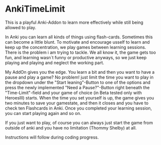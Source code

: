 # AnkiTimeLimit
This is a playful Anki-Addon to learn more effectively while still being allowed to play.

In Anki you can learn all kinds of things using flash-cards. Sometimes this can become a little blunt. To motivate and encourage usself to learn and keep up the
concentration, we play games between learning sessions. There is the problem i am trying to tackle. 
We all know it, the game gets too fun, and learning wasn´t funny or productive anyways, so we just keep playing and playing and neglect the working part.

My AddOn gives you the edge. You learn a bit and then you want to have a pause and play a game? No problem! just limit the time you want to play in the dropdown under the "Start leaning"-Button to one of the options and press the newly implemented "Need a Pause?"-Button right beneath the "Time-Limit"-field and your game of choice (in Beta tested only with HeroesIII) starts. When the time you set yourself is up, the game gives you two minutes to save your gamestate, and then it closes and you have to check ten Flashcards in Anki. Once you completed your learning session, you can start playing again and so on.

If you just want to play, of course you can always just start the game from outside of anki and you have no limitation (Thommy Shelby) at all.

Instructions will follow during coding progress.
